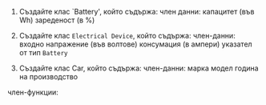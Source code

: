 1. Създайте клас `Battery', който съдържа:
   член данни:
   капацитет (във Wh)
   зареденост (в %)

3. Създайте клас `Electrical Device`, който съдържа:
   член-данни:
   входно напражение (във волтове)
   консумация (в ампери)
   указател от тип `Battery`

5. Създайте клас Car, който съдържа:
член-данни:
марка
модел
година на производство


член-функции:
